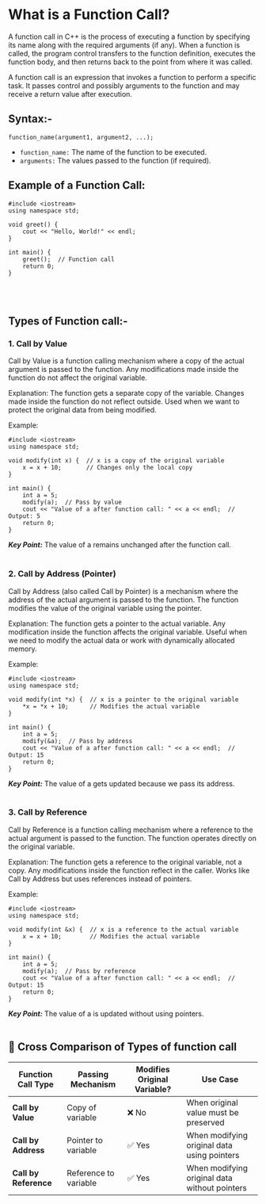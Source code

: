 # What is a Function Call?
A function call in C++ is the process of executing a function by specifying its name along with the required arguments (if any). When a function is called, the program control transfers to the function definition, executes the function body, and then returns back to the point from where it was called.<br>

A function call is an expression that invokes a function to perform a specific task. It passes control and possibly arguments to the function and may receive a return value after execution.<br>

## Syntax:-
```
function_name(argument1, argument2, ...);
```

 - ```function_name:``` The name of the function to be executed.
 - ```arguments:``` The values passed to the function (if required).


## Example of a Function Call:
```
#include <iostream>
using namespace std;

void greet() {
    cout << "Hello, World!" << endl;
}

int main() {
    greet();  // Function call
    return 0;
}
```
<br>
<br>


## Types of Function call:-

### 1. Call by Value
Call by Value is a function calling mechanism where a copy of the actual argument is passed to the function. Any modifications made inside the function do not affect the original variable.

Explanation:
The function gets a separate copy of the variable.
Changes made inside the function do not reflect outside.
Used when we want to protect the original data from being modified.

Example:
```
#include <iostream>
using namespace std;

void modify(int x) {  // x is a copy of the original variable
    x = x + 10;       // Changes only the local copy
}

int main() {
    int a = 5;
    modify(a);  // Pass by value
    cout << "Value of a after function call: " << a << endl;  // Output: 5
    return 0;
}
```

***Key Point:*** The value of a remains unchanged after the function call.
<br>
<br>

### 2. Call by Address (Pointer)
Call by Address (also called Call by Pointer) is a mechanism where the address of the actual argument is passed to the function. The function modifies the value of the original variable using the pointer.

Explanation:
The function gets a pointer to the actual variable.
Any modification inside the function affects the original variable.
Useful when we need to modify the actual data or work with dynamically allocated memory.

Example:
```
#include <iostream>
using namespace std;

void modify(int *x) {  // x is a pointer to the original variable
    *x = *x + 10;      // Modifies the actual variable
}

int main() {
    int a = 5;
    modify(&a);  // Pass by address
    cout << "Value of a after function call: " << a << endl;  // Output: 15
    return 0;
}
```

***Key Point:*** The value of a gets updated because we pass its address.
<br>
<br>

### 3. Call by Reference
Call by Reference is a function calling mechanism where a reference to the actual argument is passed to the function. The function operates directly on the original variable.

Explanation:
The function gets a reference to the original variable, not a copy.
Any modifications inside the function reflect in the caller.
Works like Call by Address but uses references instead of pointers.

Example:
```
#include <iostream>
using namespace std;

void modify(int &x) {  // x is a reference to the actual variable
    x = x + 10;        // Modifies the actual variable
}

int main() {
    int a = 5;
    modify(a);  // Pass by reference
    cout << "Value of a after function call: " << a << endl;  // Output: 15
    return 0;
}
```
***Key Point:*** The value of a is updated without using pointers.
<br>
<br>


## 📝 Cross Comparison of Types of function call

| Function Call Type  | Passing Mechanism  | Modifies Original Variable? | Use Case |
|--------------------|------------------|----------------------------|---------|
| **Call by Value**      | Copy of variable  | ❌ No                         | When original value must be preserved |
| **Call by Address**   | Pointer to variable | ✅ Yes                        | When modifying original data using pointers |
| **Call by Reference** | Reference to variable | ✅ Yes                        | When modifying original data without pointers |
